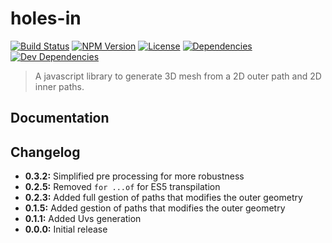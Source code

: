 # holes-in

[![Build Status](https://travis-ci.org/wanadev/holes-in.svg?branch=master)](https://travis-ci.org/wanadev/holes-in)
[![NPM Version](http://img.shields.io/npm/v/holes-in.svg?style=flat)](https://www.npmjs.com/package/holes-in)
[![License](http://img.shields.io/npm/l/holes-in.svg?style=flat)](https://github.com/wanadev/holes-in/blob/master/LICENSE)
[![Dependencies](https://img.shields.io/david/wanadev/holes-in.svg?maxAge=2592000)]()
[![Dev Dependencies](https://img.shields.io/david/dev/wanadev/holes-in.svg?maxAge=2592000)]()

> A javascript library to generate 3D mesh from a 2D outer path and 2D inner paths.

## Documentation

## Changelog
* **0.3.2:** Simplified pre processing for more robustness
* **0.2.5:** Removed `for ...of` for ES5 transpilation
* **0.2.3:** Added full gestion of paths that modifies the outer geometry
* **0.1.5:** Added gestion of paths that modifies the outer geometry
* **0.1.1:** Added Uvs generation
* **0.0.0:** Initial release
